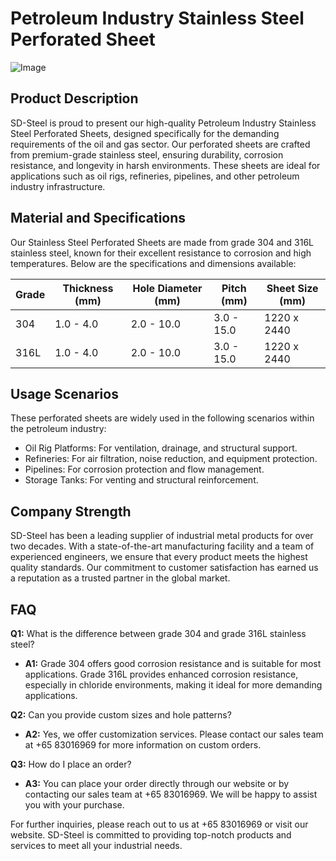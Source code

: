 # Petroleum Industry Stainless Steel Perforated Sheet

![Image](https://github.com/user-attachments/assets/2567258e-e124-4816-932d-1809bd27ef0b)

## Product Description

SD-Steel is proud to present our high-quality Petroleum Industry Stainless Steel Perforated Sheets, designed specifically for the demanding requirements of the oil and gas sector. Our perforated sheets are crafted from premium-grade stainless steel, ensuring durability, corrosion resistance, and longevity in harsh environments. These sheets are ideal for applications such as oil rigs, refineries, pipelines, and other petroleum industry infrastructure.

## Material and Specifications

Our Stainless Steel Perforated Sheets are made from grade 304 and 316L stainless steel, known for their excellent resistance to corrosion and high temperatures. Below are the specifications and dimensions available:

| Grade | Thickness (mm) | Hole Diameter (mm) | Pitch (mm) | Sheet Size (mm) |
|-------|----------------|--------------------|------------|-----------------|
| 304   | 1.0 - 4.0      | 2.0 - 10.0         | 3.0 - 15.0 | 1220 x 2440     |
| 316L  | 1.0 - 4.0      | 2.0 - 10.0         | 3.0 - 15.0 | 1220 x 2440     |

## Usage Scenarios

These perforated sheets are widely used in the following scenarios within the petroleum industry:
- Oil Rig Platforms: For ventilation, drainage, and structural support.
- Refineries: For air filtration, noise reduction, and equipment protection.
- Pipelines: For corrosion protection and flow management.
- Storage Tanks: For venting and structural reinforcement.

## Company Strength

SD-Steel has been a leading supplier of industrial metal products for over two decades. With a state-of-the-art manufacturing facility and a team of experienced engineers, we ensure that every product meets the highest quality standards. Our commitment to customer satisfaction has earned us a reputation as a trusted partner in the global market.

## FAQ

**Q1:** What is the difference between grade 304 and grade 316L stainless steel?
- **A1:** Grade 304 offers good corrosion resistance and is suitable for most applications. Grade 316L provides enhanced corrosion resistance, especially in chloride environments, making it ideal for more demanding applications.

**Q2:** Can you provide custom sizes and hole patterns?
- **A2:** Yes, we offer customization services. Please contact our sales team at +65 83016969 for more information on custom orders.

**Q3:** How do I place an order?
- **A3:** You can place your order directly through our website or by contacting our sales team at +65 83016969. We will be happy to assist you with your purchase.

For further inquiries, please reach out to us at +65 83016969 or visit our website. SD-Steel is committed to providing top-notch products and services to meet all your industrial needs.